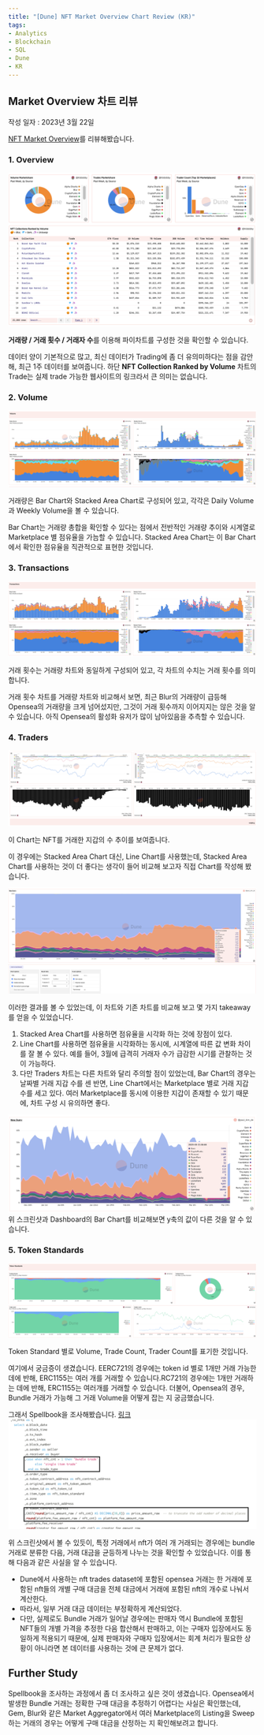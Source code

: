 ```yaml
---
title: "[Dune] NFT Market Overview Chart Review (KR)"
tags:
- Analytics
- Blockchain
- SQL
- Dune
- KR
---
```



## Market Overview 차트 리뷰
작성 일자 : 2023년 3월 22일

[NFT Market Overview](https://dune.com/hildobby/NFTs)를 리뷰해봤습니다.

### 1. Overview

![Screenshot](/notes/dune_nft/images/market_overview/01_overview.png)

**거래량 / 거래 횟수 / 거래자 수**를 이용해 파이차트를 구성한 것을 확인할 수 있습니다.

데이터 양이 기본적으로 많고, 최신 데이터가 Trading에 좀 더 유의미하다는 점을 감안해, 최근 1주 데이터를 보여줍니다.
하단 **NFT Collection Ranked by Volume** 차트의 Trade는 실제 trade 가능한 웹사이트의 링크라서 큰 의미는 없습니다.

### 2. Volume

![Screenshot](/notes/dune_nft/images/market_overview/02_volume.png)

거래량은 Bar Chart와 Stacked Area Chart로 구성되어 있고, 각각은 Daily Volume과 Weekly Volume을 볼 수 있습니다.

Bar Chart는 거래량 총합을 확인할 수 있다는 점에서 전반적인 거래량 추이와 시계열로 Marketplace 별 점유율을 가늠할 수 있습니다.
Stacked Area Chart는 이 Bar Chart에서 확인한 점유율을 직관적으로 표현한 것입니다.

### 3. Transactions

![Screenshot](/notes/dune_nft/images/market_overview/03_transactions.png)

거래 횟수는 거래량 차트와 동일하게 구성되어 있고, 각 차트의 수치는 거래 횟수를 의미합니다.

거래 횟수 차트를 거래량 차트와 비교해서 보면, 최근 Blur의 거래량이 급등해 Opensea의 거래량을 크게 넘어섰지만, 그것이 거래 횟수까지 이어지지는 않은 것을 알 수 있습니다. 아직 Opensea의 활성화 유저가 많이 남아있음을 추측할 수 있습니다.

### 4. Traders

![Screenshot](/notes/dune_nft/images/market_overview/04_traders.png)

이 Chart는 NFT를 거래한 지갑의 수 추이를 보여줍니다.

이 경우에는 Stacked Area Chart 대신, Line Chart를 사용했는데, Stacked Area Chart를 사용하는 것이 더 좋다는 생각이 들어 비교해 보고자 직접 Chart를 작성해 봤습니다.

![Screenshot](/notes/dune_nft/images/market_overview/04_1_traders_area.png)

이러한 결과를 볼 수 있었는데, 이 차트와 기존 차트를 비교해 보고 몇 가지 takeaway를 얻을 수 있었습니다.
1. Stacked Area Chart를 사용하면 점유율을 시각화 하는 것에 장점이 있다.
2. Line Chart를 사용하면 점유율을 시각화하는 동시에, 시계열에 따른 값 변화 차이를 잘 볼 수 있다. 예를 들어, 3월에 급격히 거래자 수가 급감한 시기를 관찰하는 것이 가능하다.
3. 다만 Traders 차트는 다른 차트와 달리 주의할 점이 있었는데, Bar Chart의 경우는 날짜별 거래 지갑 수를 센 반면, Line Chart에서는 Marketplace 별로 거래 지갑 수를 세고 있다. 여러 Marketplace를 동시에 이용한 지갑이 존재할 수 있기 때문에, 차트 구성 시 유의하면 좋다.

![Screenshot](/notes/dune_nft/images/market_overview/04_2_traders_area_2.png)
위 스크린샷과 Dashboard의 Bar Chart를 비교해보면 y축의 값이 다른 것을 알 수 있습니다.

### 5. Token Standards

![Screenshot](/notes/dune_nft/images/market_overview/05_token_standards.png)

Token Standard 별로 Volume, Trade Count, Trader Count를 표기한 것입니다.

여기에서 궁금증이 생겼습니다.
EERC721의 경우에는 token id 별로 1개만 거래 가능한 데에 반해, ERC1155는 여러 개를 거래할 수 있습니다.RC721의 경우에는 1개만 거래하는 데에 반해, ERC1155는 여러개를 거래할 수 있습니다.
더불어, Opensea의 경우, Bundle 거래가 가능해 그 거래 Volume을 어떻게 잡는 지 궁금했습니다.

그래서 Spellbook을 조사해봤습니다. [링크](https://dune.com/spellbook#!/model/model.spellbook.seaport_v2_ethereum_trades)
![Screenshot](/notes/dune_nft/images/market_overview/06_spellbook_opensea.png)

위 스크린샷에서 볼 수 있듯이, 특정 거래에서 nft가 여러 개 거래되는 경우에는 bundle 거래로 분류한 다음, 거래 대금을 균등하게 나누는 것을 확인할 수 있었습니다.
이를 통해 다음과 같은 사실을 알 수 있습니다.

- Dune에서 사용하는 nft trades dataset에 포함된 opensea 거래는 한 거래에 포함된 nft들의 개별 구매 대금을 전체 대금에서 거래에 포함된 nft의 개수로 나눠서 계산한다.
- 따라서, 일부 거래 대금 데이터는 부정확하게 계산되었다.
- 다만, 실제로도 Bundle 거래가 일어날 경우에는 판매자 역시 Bundle에 포함된 NFT들의 개별 가격을 추정한 다음 합산해서 판매하고, 이는 구매자 입장에서도 동일하게 적용되기 때문에, 실제 판매자와 구매자 입장에서는 회계 처리가 필요한 상황이 아니라면 본 데이터를 사용하는 것에 큰 문제가 없다.

## Further Study

Spellbook을 조사하는 과정에서 좀 더 조사하고 싶은 것이 생겼습니다.
Opensea에서 발생한 Bundle 거래는 정확한 구매 대금을 추정하기 어렵다는 사실은 확인했는데,
Gem, Blur와 같은 Market Aggregator에서 여러 Marketplace의 Listing을 Sweep하는 거래의 경우는 어떻게 구매 대금을 산정하는 지 확인해보려고 합니다.
